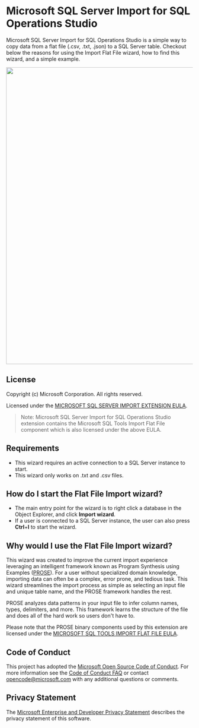 # Microsoft SQL Server Import for SQL Operations Studio

Microsoft SQL Server Import for SQL Operations Studio is a simple way to copy data from a flat file (.csv, .txt, .json) to a SQL Server table. Checkout below the reasons for using the Import Flat File wizard, how to find this wizard, and a simple example.

<img src="https://user-images.githubusercontent.com/30873802/43433347-c958ed28-942b-11e8-8bbc-f4f2529c3978.png" width="800px" />

## License

Copyright (c) Microsoft Corporation. All rights reserved.

Licensed under the [MICROSOFT SQL SERVER IMPORT EXTENSION EULA](https://raw.githubusercontent.com/Microsoft/sqlopsstudio/master/Microsoft_SQL_Server_Import_Extension_and_Tools_Import_Flat_File_Preview.doc).

> Note: Microsoft SQL Server Import for SQL Operations Studio extension contains the Microsoft SQL Tools Import Flat File component which is also licensed under the above EULA.

 ## Requirements
 * This wizard requires an active connection to a SQL Server instance to start.
 * This wizard only works on .txt and .csv files.

 ## How do I start the Flat File Import wizard?
 * The main entry point for the wizard is to right click a database in the Object Explorer, and click **Import wizard**.
 * If a user is connected to a SQL Server instance, the user can also press **Ctrl**+**I** to start the wizard.

 ## Why would I use the Flat File Import wizard?
 This wizard was created to improve the current import experience leveraging an intelligent framework known as Program Synthesis using Examples ([PROSE](https://microsoft.github.io/prose/)). For a user without specialized domain knowledge, importing data can often be a complex, error prone, and tedious task. This wizard streamlines the import process as simple as selecting an input file and unique table name, and the PROSE framework handles the rest.

 PROSE analyzes data patterns in your input file to infer column names, types, delimiters, and more. This framework learns the structure of the file and does all of the hard work so users don't have to.

 Please note that the PROSE binary components used by this extension are licensed under the [MICROSOFT SQL TOOLS IMPORT FLAT FILE  EULA](https://raw.githubusercontent.com/Microsoft/sqlopsstudio/master/Microsoft_SQL_Server_Import_Extension_and_Tools_Import_Flat_File_Preview.doc).

## Code of Conduct

This project has adopted the [Microsoft Open Source Code of Conduct](https://opensource.microsoft.com/codeofconduct/). For more information see the [Code of Conduct FAQ](https://opensource.microsoft.com/codeofconduct/faq/) or contact [opencode@microsoft.com](mailto:opencode@microsoft.com) with any additional questions or comments.

## Privacy Statement

The [Microsoft Enterprise and Developer Privacy Statement](https://privacy.microsoft.com/en-us/privacystatement) describes the privacy statement of this software.
